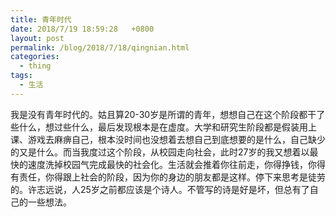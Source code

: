 ```yaml
---
title: 青年时代
date: 2018/7/19 18:59:28   +0800
layout: post
permalink: /blog/2018/7/18/qingnian.html
categories:
  - thing
tags:
  - 生活
---
```

我是没有青年时代的。姑且算20-30岁是所谓的青年，想想自己在这个阶段都干了些什么，想过些什么，最后发现根本是在虚度。大学和研究生阶段都是假装用上课、游戏去麻痹自己，根本没时间也没想着去想自己到底想要的是什么，自己缺少的又是什么。而当我度过这个阶段，从校园走向社会，此时27岁的我又想着以最快的速度洗掉校园气完成最快的社会化。生活就会推着你往前走，你得挣钱，你得有责任，你得跟上社会的阶段，因为你的身边的朋友都是这样。停下来思考是徒劳的。许志远说，人25岁之前都应该是个诗人。不管写的诗是好是坏，但总有了自己的一些想法。